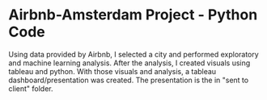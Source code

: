 # Airbnb-Amsterdam Project - Python Code

Using data provided by Airbnb, I selected a city and performed exploratory and machine learning analysis. After the analysis, I created visuals using tableau and python. With those visuals and analysis, a tableau dashboard/presentation was created. The presentation is the in "sent to client" folder. 
